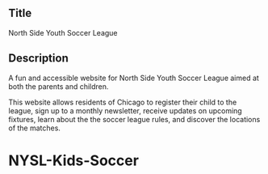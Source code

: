 
## Title

North Side Youth Soccer League

## Description

A fun and accessible website for North Side Youth Soccer League aimed at both the parents and children.

This website allows residents of Chicago to register their child to the league, sign up to a monthly newsletter, receive updates on upcoming fixtures, learn about the the soccer league rules, and discover the locations of the matches.


# NYSL-Kids-Soccer
